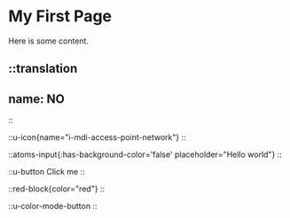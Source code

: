 # My First Page

Here is some content.

::translation
---
name: NO
---
::

::u-icon{name="i-mdi-access-point-network"}
::

::atoms-input{:has-background-color='false' placeholder="Hello world"}
::

::u-button
Click me
::

::red-block{color="red"}
::

::u-color-mode-button
::
